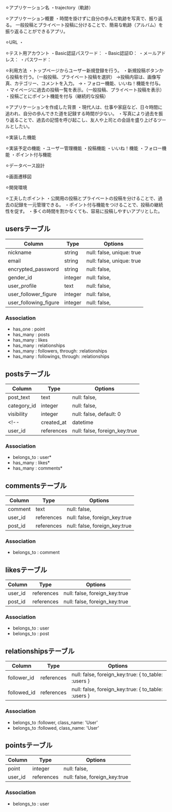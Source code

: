 ⚪︎アプリケーション名
・trajectory（軌跡）

⚪︎アプリケーション概要
・時間を掛けずに自分の歩んだ軌跡を写真で、振り返る。
  一般投稿とプライベート投稿に分けることで、簡易な軌跡（アルバム）を振り返ることができるアプリ。

⚪︎URL
・

⚪︎テスト用アカウント
・Basic認証パスワード：
・Basic認証ID：
・メールアドレス：
・パスワード：

⚪︎利用方法
・トップページからユーザー新規登録を行う。
・新規投稿ボタンから投稿を行う。（一般投稿、プライベート投稿を選択）
  →投稿内容は、画像写真、カテゴリー、コメントを入力。
  →・フォロー機能、いいね！機能を付与。
・マイページに過去の投稿一覧を表示。（一般投稿、プライベート投稿を表示）
・投稿ごとにポイント機能を付与（継続的な投稿）

⚪︎アプリケーションを作成した背景
・現代人は、仕事や家庭など、日々時間に追われ、自分の歩んできた道を記録する時間が少ない。
・写真により過去を振り返ることで、過去の記憶を呼び起こし、友人や上司との会話を盛り上げるツールとしたい。

⚪︎実装した機能


⚪︎実装予定の機能
・ユーザー管理機能
・投稿機能
・いいね！機能
・フォロー機能
・ポイント付与機能

⚪︎データベース設計


⚪︎画面遷移図


⚪︎開発環境

⚪︎工夫したポイント
・公開用の投稿とプライベートの投稿を分けることで、過去の記録を一元管理できる。
・ポイント付与機能をつけることで、投稿の継続性を促す。
・多くの時間を割かなくても、容易に投稿しやすいアプリとした。


## usersテーブル

| Column                | Type    | Options                   |
| ------------------    | ------  | ------------------------- |
| nickname              | string  | null: false, unique: true |
| email                 | string  | null: false, unique: true |
| encrypted_password    | string  | null: false,              |
| gender_id             | integer | null: false,              |
| user_profile          | text    | null: false,              |
| user_follower_figure  | integer | null: false,              |
| user_following_figure | integer | null: false,              |


### Association

- has_one  : point 
- has_many : posts 
- has_many : likes 
- has_many : relationships 
- has_many : followers, through: :relationships 
- has_many : followings, through: :relationships 

## postsテーブル
| Column             | Type         | Options                                          |
| ------------------ | ------------ | ------------------------------------------------ |
| post_text          | text         | null: false,                                     |
| category_id        | integer      | null: false,                                     |
| visibility         | integer      | null: false, default: 0                          |
<!-- | created_at         | datetime     | null: false, default: -> { 'CURRENT_TIMESTAMP' } | -->
| user_id            | references   | null: false, foreign_key:true                    |

### Association

- belongs_to : user*
- has_many   : likes*
- has_many   : comments*

## commentsテーブル
| Column             | Type         | Options                            |
| ------------------ | ------------ | ---------------------------------- |
| comment            | text         | null: false,                       |
| user_id            | references   | null: false, foreign_key:true      |
| post_id            | references   | null: false, foreign_key:true      |

### Association

- belongs_to : comment

## likesテーブル
| Column             | Type         | Options                            |
| ------------------ | ------------ | ---------------------------------- |
| user_id            | references   | null: false, foreign_key:true      |
| post_id            | references   | null: false, foreign_key:true      |

### Association

- belongs_to : user
- belongs_to : post

## relationshipsテーブル
| Column             | Type         | Options                                             |
| ------------------ | ------------ | --------------------------------------------------- |
| follower_id        | references   | null: false, foreign_key:true: { to_table: :users } |
| followed_id        | references   | null: false, foreign_key:true: { to_table: :users } |

### Association

- belongs_to :follower, class_name: 'User'
- belongs_to :followed, class_name: 'User'

## pointsテーブル
| Column             | Type         | Options                            |
| ------------------ | ------------ | ---------------------------------- |
| point              | integer      | null: false,                       |
| user_id            | references   | null: false, foreign_key:true      |

### Association

- belongs_to : user
